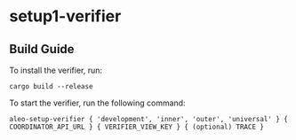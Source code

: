 # setup1-verifier

## Build Guide

To install the verifier, run:
```
cargo build --release
```

To start the verifier, run the following command:
```
aleo-setup-verifier { 'development', 'inner', 'outer', 'universal' } { COORDINATOR_API_URL } { VERIFIER_VIEW_KEY } { (optional) TRACE }
```
